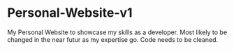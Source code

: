 # Personal-Website-v1
My Personal Website to showcase my skills as a developer.
Most likely to be changed in the near futur as my expertise go.
Code needs to be cleaned.
